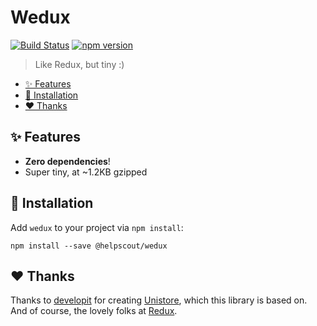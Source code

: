 # Wedux

[![Build Status](https://travis-ci.org/helpscout/wedux.svg?branch=master)](https://travis-ci.org/helpscout/wedux)
[![npm version](https://badge.fury.io/js/%40helpscout%2Fwedux.svg)](https://badge.fury.io/js/%40helpscout%2Fwedux)

> Like Redux, but tiny :)

<!-- START doctoc generated TOC please keep comment here to allow auto update -->
<!-- DON'T EDIT THIS SECTION, INSTEAD RE-RUN doctoc TO UPDATE -->

- [✨ Features](#-features)
- [🔧 Installation](#-installation)
- [❤️ Thanks](#-thanks)

<!-- END doctoc generated TOC please keep comment here to allow auto update -->

## ✨ Features

- **Zero dependencies**!
- Super tiny, at ~1.2KB gzipped

## 🔧 Installation

Add `wedux` to your project via `npm install`:

```
npm install --save @helpscout/wedux
```

## ❤️ Thanks

Thanks to [developit](https://github.com/developit) for creating [Unistore](https://github.com/developit/unistore), which this library is based on. And of course, the lovely folks at [Redux](https://github.com/reduxjs/redux).
